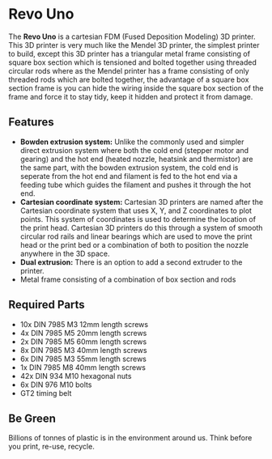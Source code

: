 # Revo Uno
The **Revo Uno** is a cartesian FDM (Fused Deposition Modeling) 3D printer. This 3D printer is very much like the Mendel 3D printer, the simplest printer to build, except this 3D printer has a triangular metal frame consisting of square box section which is tensioned and bolted together using threaded circular rods where as the Mendel printer has a frame consisting of only threaded rods which are bolted together, the advantage of a square box section frame is you can hide the wiring inside the square box section of the frame and force it to stay tidy, keep it hidden and protect it from damage.

## Features
* **Bowden extrusion system:** Unlike the commonly used and simpler direct extrusion system where both the cold end (stepper motor and gearing) and the hot end (heated nozzle, heatsink and thermistor) are the same part, with the bowden extrusion system, the cold end is seperate from the hot end and filament is fed to the hot end via a feeding tube which guides the filament and pushes it through the hot end.
* **Cartesian coordinate system:** Cartesian 3D printers are named after the Cartesian coordinate system that uses X, Y, and Z coordinates to plot points. This system of coordinates is used to determine the location of the print head. Cartesian 3D printers do this through a system of smooth circular rod rails and linear bearings which are used to move the print head or the print bed or a combination of both to position the nozzle anywhere in the 3D space.
* **Dual extrusion:** There is an option to add a second extruder to the printer.
* Metal frame consisting of a combination of box section and rods

## Required Parts
* 10x DIN 7985 M3 12mm length screws
* 4x DIN 7985 M5 20mm length screws
* 2x DIN 7985 M5 60mm length screws
* 8x DIN 7985 M3 40mm length screws
* 6x DIN 7985 M3 55mm length screws
* 1x DIN 7985 M8 40mm length screws
* 42x DIN 934 M10 hexagonal nuts
* 6x DIN 976 M10 bolts 
* GT2 timing belt 
 
## Be Green
Billions of tonnes of plastic is in the environment around us. Think before you print, re-use, recycle.
